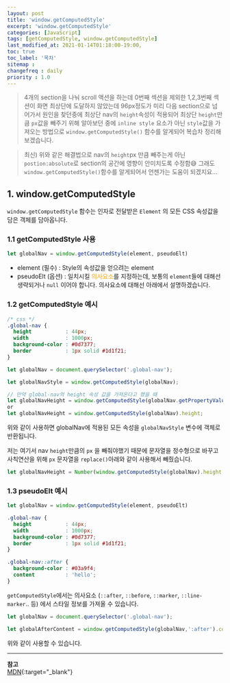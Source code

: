 ```yaml
---
layout: post
title: 'window.getComputedStyle'
excerpt: 'window.getComputedStyle' 
categories: [JavaScript]
tags: [getComputedStyle, window.getComputedStyle]
last_modified_at: 2021-01-14T01:18:00-19:00, 
toc: true 
toc_label: '목차'
sitemap :
changefreq : daily
priority : 1.0
---
```


> 4개의 section을 나눠 scroll 액션을 하는데 0번째 섹션을 제외한 1,2,3번째 섹션이 화면 최상단에 도달하지 않았는데 96px정도가
> 미리 다음 section으로 넘어가서 원인을 찾던중에 최상단 nav의 `height`속성이 적용되어 최상단 `height`만큼 `px`값을 빼주기 
> 위해 알아보던 중에 `inline style` 요소가 아닌 `style`값을 가져오는 방법으로 `window.getComputedStyle()` 함수를 알게되어 복습차
> 정리해보겠습니다.

> 최신) 위와 같은 해결법으로 nav의 `height`px 만큼 빼주는게 아닌 `postion:absolute`로 section의 공간에 영향이 안미치도록 수정함😅 
> 그래도 `window.getComputedStyle()`함수를 알게되어서 언젠가는 도움이 되겠지요... 

## 1. window.getComputedStyle

`window.getComputedStyle` 함수는 인자로 전달받은 `Element` 의 모든 CSS 속성값을 담은 객체를 담아옵니다.

### 1.1 getComputedStyle 사용

```js
let globalNav = window.getComputedStyle(element, pseudoElt)
```

- element (필수) : Style의 속성값을 얻으려는 element
- pseudoElt (옵션) : 일치시킬 <span style="color:orange">의사요소</span>를 지정하는데, 보통의 `element`들에 대해선 생략되거나
  `null` 이어야 합니다. 의사요소에 대해선 아래에서 설명하겠습니다.

### 1.2 getComputedStyle 예시

```css
/* css */
.global-nav {
  height           : 44px;
  width            : 1000px;
  background-color : #0d7377;
  border           : 1px solid #1d1f21;
}
```

```js
let globalNav = document.querySelector('.global-nav');

let globalNavStyle = window.getComputedStyle(globalNav);

// 만약 global-nav의 height 속성 값을 가져온다고 했을 때
let globalNavHeight = window.getComputedStyle(globalNav.getPropertyValue('height'));
or
let globalNavHeight = window.getComputedStyle(globalNav).height;
```

위와 같이 사용하면 globalNav에 적용된 모든 속성을 `globalNavStyle` 변수에 객체로 반환됩니다.

저는 여기서 nav `height`만큼의 `px` 을 빼줘야했기 때문에 문자열을 정수형으로 바꾸고 사칙연산을 위해 `px` 문자열을 `replace()`아래와 같이 사용해서 빼줬습니다.

```js
let globalNavHeight = Number(window.getComputedStyle(globalNav).height.replace('px', ''))
```

### 1.3 pseudoElt 예시

```js
let globalNav = window.getComputedStyle(element, pseudoElt)
```

```css
.global-nav {
  height           : 44px;
  width            : 1000px;
  background-color : #0d7377;
  border           : 1px solid #1d1f21;
}

.global-nav::after {
  background-color : #03a9f4;
  content          : 'hello';
}
```

`getComputedStyle`에서는 의사요소 (`::after`, `::before`, `::marker`, `::line-marker`.. 등) 에서 스타일 정보를 가져올 수 있습니다.

```js
let globalNav = document.querySelector('.global-nav');

let globalAfterContent = window.getComputedStyle(globalNav,':after').content
```

위와 같이 사용할 수 있습니다.

---

**참고** <br>
[MDN](https://developer.mozilla.org/ko/docs/Web/API/Window/getComputedStyle){:target="\_blank"} <br>


